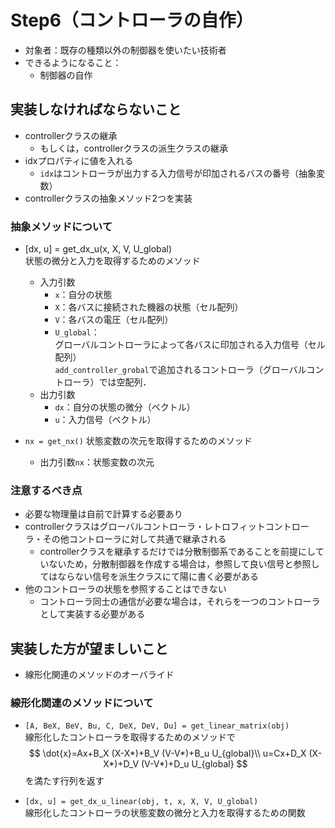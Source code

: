 #  Step6（コントローラの自作）

- 対象者：既存の種類以外の制御器を使いたい技術者
- できるようになること：
    - 制御器の自作

## 実装しなければならないこと

- controllerクラスの継承
  - もしくは，controllerクラスの派生クラスの継承
- idxプロパティに値を入れる
  - `idx`はコントローラが出力する入力信号が印加されるバスの番号（抽象変数）
- controllerクラスの抽象メソッド2つを実装

### 抽象メソッドについて

- [dx, u] = get_dx_u(x, X, V, U_global)  
    状態の微分と入力を取得するためのメソッド
    - 入力引数
        - `x`：自分の状態
        - `X`：各バスに接続された機器の状態（セル配列）
        - `V`：各バスの電圧（セル配列）
        - `U_global`：  
            グローバルコントローラによって各バスに印加される入力信号（セル配列）  
            `add_controller_grobal`で追加されるコントローラ（グローバルコントローラ）では空配列．
    - 出力引数
        - `dx`：自分の状態の微分（ベクトル）
        - `u`：入力信号（ベクトル）

- `nx = get_nx()`
    状態変数の次元を取得するためのメソッド
    - 出力引数`nx`：状態変数の次元

### 注意するべき点

- 必要な物理量は自前で計算する必要あり
- controllerクラスはグローバルコントローラ・レトロフィットコントローラ・その他コントローラに対して共通で継承される
  - controllerクラスを継承するだけでは分散制御系であることを前提にしていないため，分散制御器を作成する場合は，参照して良い信号と参照してはならない信号を派生クラスにて陽に書く必要がある
- 他のコントローラの状態を参照することはできない
  - コントローラ同士の通信が必要な場合は，それらを一つのコントローラとして実装する必要がある


## 実装した方が望ましいこと

- 線形化関連のメソッドのオーバライド

### 線形化関連のメソッドについて

- `[A, BeX, BeV, Bu, C, DeX, DeV, Du] = get_linear_matrix(obj)`  
    線形化したコントローラを取得するためのメソッドで
    $$
    \dot{x}=Ax+B_X (X-X*)+B_V (V-V*)+B_u U_{global}\\
    u=Cx+D_X (X-X*)+D_V (V-V*)+D_u U_{global}
    $$
    を満たす行列を返す

- `[dx, u] = get_dx_u_linear(obj, t, x, X, V, U_global)`  
    線形化したコントローラの状態変数の微分と入力を取得するための関数